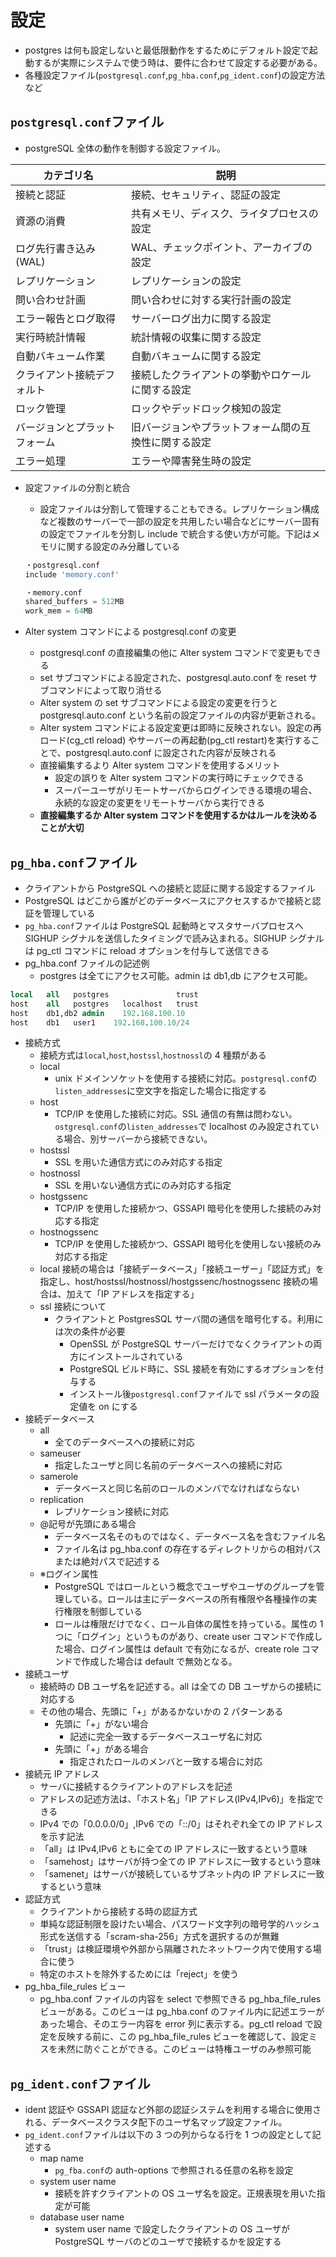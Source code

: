 # 設定

- postgres は何も設定しないと最低限動作をするためにデフォルト設定で起動するが実際にシステムで使う時は、要件に合わせて設定する必要がある。
- 各種設定ファイル(`postgresql.conf`,`pg_hba.conf`,`pg_ident.conf`)の設定方法など

## `postgresql.conf`ファイル

- postgreSQL 全体の動作を制御する設定ファイル。

| カテゴリ名                   | 説明                                                 |
| ---------------------------- | ---------------------------------------------------- |
| 接続と認証                   | 接続、セキュリティ、認証の設定                       |
| 資源の消費                   | 共有メモリ、ディスク、ライタプロセスの設定           |
| ログ先行書き込み(WAL)        | WAL、チェックポイント、アーカイブの設定              |
| レプリケーション             | レプリケーションの設定                               |
| 問い合わせ計画               | 問い合わせに対する実行計画の設定                     |
| エラー報告とログ取得         | サーバーログ出力に関する設定                         |
| 実行時統計情報               | 統計情報の収集に関する設定                           |
| 自動バキューム作業           | 自動バキュームに関する設定                           |
| クライアント接続デフォルト   | 接続したクライアントの挙動やロケールに関する設定     |
| ロック管理                   | ロックやデッドロック検知の設定                       |
| バージョンとプラットフォーム | 旧バージョンやプラットフォーム間の互換性に関する設定 |
| エラー処理                   | エラーや障害発生時の設定                             |

- 設定ファイルの分割と統合

  - 設定ファイルは分割して管理することもできる。レプリケーション構成など複数のサーバーで一部の設定を共用したい場合などにサーバー固有の設定でファイルを分割し include で統合する使い方が可能。下記はメモリに関する設定のみ分離している

  ```sql
  ・postgresql.conf
  include 'memory.conf'

  ・memory.conf
  shared_buffers = 512MB
  work_mem = 64MB
  ```

- Alter system コマンドによる postgresql.conf の変更
  - postgresql.conf の直接編集の他に Alter system コマンドで変更もできる
  - set サブコマンドによる設定された、postgresql.auto.conf を reset サブコマンドによって取り消せる
  - Alter system の set サブコマンドによる設定の変更を行うと postgresql.auto.conf という名前の設定ファイルの内容が更新される。
  - Alter system コマンドによる設定変更は即時に反映されない。設定の再ロード(cg_ctl reload) やサーバーの再起動(pg_ctl restart)を実行することで、postgresql.auto.conf に設定された内容が反映される
  - 直接編集するより Alter system コマンドを使用するメリット
    - 設定の誤りを Alter system コマンドの実行時にチェックできる
    - スーパーユーザがリモートサーバからログインできる環境の場合、永続的な設定の変更をリモートサーバから実行できる
  - **直接編集するか Alter system コマンドを使用するかはルールを決めることが大切**

## `pg_hba.conf`ファイル

- クライアントから PostgreSQL への接続と認証に関する設定するファイル
- PostgreSQL はどこから誰がどのデータベースにアクセスするかで接続と認証を管理している
- `pg_hba.conf`ファイルは PostgreSQL 起動時とマスタサーバプロセスへ SIGHUP シグナルを送信したタイミングで読み込まれる。SIGHUP シグナルは pg_ctl コマンドに reload オプションを付与して送信できる
- pg_hba.conf ファイルの記述例
  - postgres は全てにアクセス可能。admin は db1,db にアクセス可能。

```sql
local   all   postgres               trust
host    all   postgres   localhost   trust
host    db1,db2 admin    192.168.100.10
host    db1   user1    192.168.100.10/24
```

- 接続方式
  - 接続方式は`local`,`host`,`hostssl`,`hostnossl`の 4 種類がある
  - local
    - unix ドメインソケットを使用する接続に対応。`postgresql.conf`の`listen_addresses`に空文字を指定した場合に指定する
  - host
    - TCP/IP を使用した接続に対応。SSL 通信の有無は問わない。`ostgresql.conf`の`listen_addresses`で localhost のみ設定されている場合、別サーバーから接続できない。
  - hostssl
    - SSL を用いた通信方式にのみ対応する指定
  - hostnossl
    - SSL を用いない通信方式にのみ対応する指定
  - hostgssenc
    - TCP/IP を使用した接続かつ、GSSAPI 暗号化を使用した接続のみ対応する指定
  - hostnogssenc
    - TCP/IP を使用した接続かつ、GSSAPI 暗号化を使用しない接続のみ対応する指定
  - local 接続の場合は「接続データベース」「接続ユーザー」「認証方式」を指定し、host/hostssl/hostnossl/hostgssenc/hostnogssenc 接続の場合は、加えて「IP アドレスを指定する」
  - ssl 接続について
    - クライアントと PostgresSQL サーバ間の通信を暗号化する。利用には次の条件が必要
      - OpenSSL が PostgreSQL サーバーだけでなくクライアントの両方にインストールされている
      - PostgreSQL ビルド時に、SSL 接続を有効にするオプションを付与する
      - インストール後`postgresql.conf`ファイルで ssl パラメータの設定値を on にする
- 接続データベース
  - all
    - 全てのデータベースへの接続に対応
  - sameuser
    - 指定したユーザと同じ名前のデータベースへの接続に対応
  - samerole
    - データベースと同じ名前のロールのメンバでなければならない
  - replication
    - レプリケーション接続に対応
  - @記号が先頭にある場合
    - データベース名そのものではなく、データベース名を含むファイル名
    - ファイル名は pg_hba.conf の存在するディレクトリからの相対パスまたは絶対パスで記述する
  - ※ログイン属性
    - PostgreSQL ではロールという概念でユーザやユーザのグループを管理している。ロールは主にデータベースの所有権限や各種操作の実行権限を制御している
    - ロールは権限だけでなく、ロール自体の属性を持っている。属性の 1 つに「ログイン」というものがあり、create user コマンドで作成した場合、ログイン属性は default で有効になるが、create role コマンドで作成した場合は default で無効となる。
- 接続ユーザ
  - 接続時の DB ユーザ名を記述する。all は全ての DB ユーザからの接続に対応する
  - その他の場合、先頭に「+」があるかないかの 2 パターンある
    - 先頭に「+」がない場合
      - 記述に完全一致するデータベースユーザ名に対応
    - 先頭に「+」がある場合
      - 指定されたロールのメンバと一致する場合に対応
- 接続元 IP アドレス
  - サーバに接続するクライアントのアドレスを記述
  - アドレスの記述方法は、「ホスト名」「IP アドレス(IPv4,IPv6)」を指定できる
  - IPv4 での「0.0.0.0/0」,IPv6 での「::/0」はそれぞれ全ての IP アドレスを示す記法
  - 「all」は IPv4,IPv6 ともに全ての IP アドレスに一致するという意味
  - 「samehost」はサーバが持つ全ての IP アドレスに一致するという意味
  - 「samenet」はサーバが接続しているサブネット内の IP アドレスに一致するという意味
- 認証方式
  - クライアントから接続する時の認証方式
  - 単純な認証制限を設けたい場合、パスワード文字列の暗号学的ハッシュ形式を送信する「scram-sha-256」方式を選択するのが無難
  - 「trust」は検証環境や外部から隔離されたネットワーク内で使用する場合に使う
  - 特定のホストを除外するためには「reject」を使う
- pg_hba_file_rules ビュー
  - pg_hba.conf ファイルの内容を select で参照できる pg_hba_file_rules ビューがある。このビューは pg_hba.conf のファイル内に記述エラーがあった場合、そのエラー内容を error 列に表示する。pg_ctl reload で設定を反映する前に、この pg_hba_file_rules ビューを確認して、設定ミスを未然に防ぐことができる。このビューは特権ユーザのみ参照可能

## `pg_ident.conf`ファイル

- ident 認証や GSSAPI 認証など外部の認証システムを利用する場合に使用される、データベースクラスタ配下のユーザ名マップ設定ファイル。
- `pg_ident.conf`ファイルは以下の 3 つの列からなる行を 1 つの設定として記述する
  - map name
    - `pg_fba.conf`の auth-options で参照される任意の名称を設定
  - system user name
    - 接続を許すクライアントの OS ユーザ名を設定。正規表現を用いた指定が可能
  - database user name
    - system user name で設定したクライアントの OS ユーザが PostgreSQL サーバのどのユーザで接続するかを設定する
